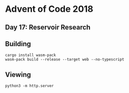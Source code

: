 # Advent of Code 2018
## Day 17: Reservoir Research

## Building

```
cargo install wasm-pack
wasm-pack build --release --target web --no-typescript
```

## Viewing

```
python3 -m http.server
```
